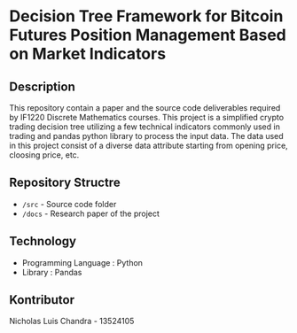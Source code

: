 # Decision Tree Framework for Bitcoin Futures Position Management Based on Market Indicators

## Description
This repository contain a paper and the source code deliverables required by IF1220 Discrete Mathematics courses. This project is a simplified crypto trading decision tree utilizing a few technical indicators commonly used in trading and pandas python library to process the input data. The data used in this project consist of a diverse data attribute starting from opening price, cloosing price, etc.

## Repository Structre
- `/src` - Source code folder
- `/docs` - Research paper of the project

## Technology
- Programming Language  : Python
- Library               : Pandas

## Kontributor
Nicholas Luis Chandra - 13524105
